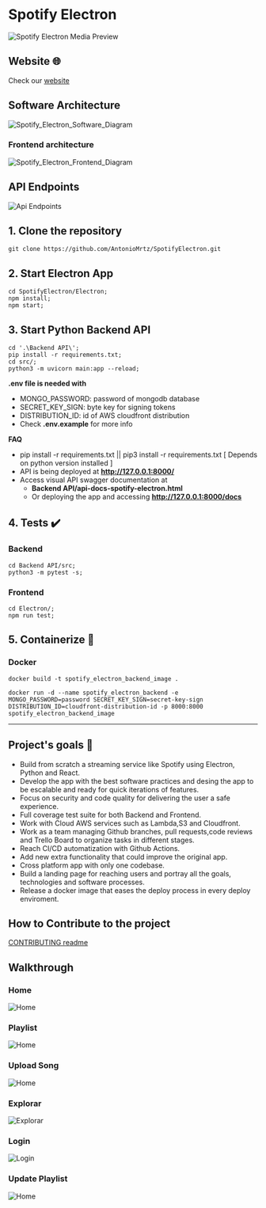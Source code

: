 # Spotify Electron

![Spotify Electron Media Preview](https://raw.githubusercontent.com/AntonioMrtz/SpotifyElectron/master/assets/images/SpotifyElectron_MediaPreview.png)

## Website 🌐

Check our [website](https://antoniomrtz.github.io/SpotifyElectron_Web/)

## Software Architecture

![Spotify_Electron_Software_Diagram](assets/images/master-streaming-arch.png)

### Frontend architecture

![Spotify_Electron_Frontend_Diagram](assets/images/frontend-arch.png)


## API Endpoints

![Api Endpoints](assets/images/backend-endpoints.png)

## 1. Clone the repository

```
git clone https://github.com/AntonioMrtz/SpotifyElectron.git
```


## 2. Start Electron App

```
cd SpotifyElectron/Electron;
npm install;
npm start;
```

## 3. Start Python Backend API

```
cd '.\Backend API\';
pip install -r requirements.txt;
cd src/;
python3 -m uvicorn main:app --reload;
```
**.env file is needed with**

* MONGO_PASSWORD: password of mongodb database
* SECRET_KEY_SIGN: byte key for signing tokens
* DISTRIBUTION_ID: id of AWS cloudfront distribution
* Check **.env.example** for more info

**FAQ**

* pip install -r requirements.txt || pip3 install -r requirements.txt [ Depends on python version installed ]
* API is being deployed at **http://127.0.0.1:8000/**
* Access visual API swagger documentation at  
  * **Backend API/api-docs-spotify-electron.html**
  * Or deploying the app and accessing **http://127.0.0.1:8000/docs**
## 4. Tests ✔️

### Backend

```
cd Backend API/src;
python3 -m pytest -s;
```

### Frontend

```
cd Electron/;
npm run test;
```

## 5. Containerize 🐋

### Docker

```
docker build -t spotify_electron_backend_image .

docker run -d --name spotify_electron_backend -e MONGO_PASSWORD=password SECRET_KEY_SIGN=secret-key-sign DISTRIBUTION_ID=cloudfront-distribution-id -p 8000:8000 spotify_electron_backend_image

```

---

## Project's goals 🎯

* Build from scratch a streaming service like Spotify using Electron, Python and React.
* Develop the app with the best software practices and desing the app
to be escalable and ready for quick iterations of features.
* Focus on security and code quality for delivering the user a safe experience.
* Full coverage test suite for both Backend and Frontend.
* Work with Cloud AWS services such as Lambda,S3 and Cloudfront.
* Work as a team managing Github branches, pull requests,code reviews and Trello Board to organize tasks in different stages.
* Reach CI/CD automatization with Github Actions. 
* Add new extra functionality that could improve the original app.
* Cross platform app with only one codebase.
* Build a landing page for reaching users and portray all the goals, technologies and software processes.
* Release a docker image that eases the deploy process in every deploy enviroment.


## How to Contribute to the project

[CONTRIBUTING readme](https://github.com/AntonioMrtz/SpotifyElectron/blob/master/.github/CONTRIBUTING.md)

## Walkthrough

### Home

![Home](assets/images/Walkthrough/Home.png)

### Playlist

![Home](assets/images/Walkthrough/Playlist.png)

### Upload Song

![Home](assets/images/Walkthrough/UploadSong.png)

### Explorar

![Explorar](assets/images/Walkthrough/Explorar.png)

### Login

![Login](assets/images/Walkthrough/Login.png)


### Update Playlist

![Home](assets/images/Walkthrough/UpdatePlaylist.png)


